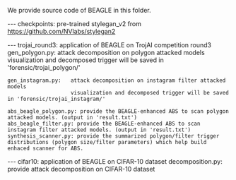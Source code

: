 We provide source code of BEAGLE in this folder.

--- checkpoints: pre-trained stylegan_v2 from https://github.com/NVlabs/stylegan2

--- trojai_round3: application of BEAGLE on TrojAI competition round3
    gen_polygon.py:     attack decomposition on polygon attacked models
                        visualization and decomposed trigger will be saved in 'forensic/trojai_polygon/'

    gen_instagram.py:   attack decomposition on instagram filter attacked models
                        visualization and decomposed trigger will be saved in 'forensic/trojai_instagram/'
    
    abs_beagle_polygon.py: provide the BEAGLE-enhanced ABS to scan polygon attacked models. (output in 'result.txt')
    abs_beagle_filter.py: provide the BEAGLE-enhanced ABS to scan instagram filter attacked models. (output in 'result.txt')
    synthesis_scanner.py: provide the summarized polygon/filter trigger distributions (polygon size/filter parameters) which help build enhaced scanner for ABS.

--- cifar10: application of BEAGLE on CIFAR-10 dataset
    decomposition.py: provide attack decomposition on CIFAR-10 dataset